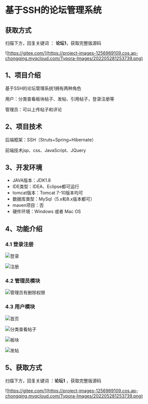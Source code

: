 # 基于SSH的论坛管理系统

## 获取方式

扫描下方，回复关键词  ： **论坛1**，获取完整版源码

![https://gitee.com/](https://project-images-1256969109.cos.ap-chongqing.myqcloud.com/Typora-Images/202205281253739.png)

## 1、项目介绍

基于SSH的论坛管理系统1拥有两种角色

用户：分类查看板块帖子、发帖、引用帖子，登录注册等

管理员：可以上传帖子和评论


## 2、项目技术

后端框架：SSH（Struts+Spring+Hibernate）

前端技术jsp、css、JavaScript、JQuery

## 3、开发环境

- JAVA版本：JDK1.8
- IDE类型：IDEA、Eclipse都可运行
- tomcat版本：Tomcat 7-10版本均可
- 数据库类型：MySql（5.x和8.x版本都可） 
- maven项目：否
- 硬件环境：Windows 或者 Mac OS


## 4、功能介绍

### 4.1 登录注册

![登录](https://project-images-1256969109.cos.ap-chongqing.myqcloud.com/Typora-Images/202208090947977.jpg)

![注册](https://project-images-1256969109.cos.ap-chongqing.myqcloud.com/Typora-Images/202208090947597.jpg)

### 4.2 管理员模块

![管理员有删除权限](https://project-images-1256969109.cos.ap-chongqing.myqcloud.com/Typora-Images/202208090948865.jpg)

### 4.3 用户模块

![首页](https://project-images-1256969109.cos.ap-chongqing.myqcloud.com/Typora-Images/202208090948233.jpg)

![分类查看帖子](https://project-images-1256969109.cos.ap-chongqing.myqcloud.com/Typora-Images/202208090948047.jpg)

![板块](https://project-images-1256969109.cos.ap-chongqing.myqcloud.com/Typora-Images/202208090948338.jpg)

![发帖](https://project-images-1256969109.cos.ap-chongqing.myqcloud.com/Typora-Images/202208090948072.jpg)

## 5、获取方式

扫描下方，回复关键词  ：**论坛1** ，获取完整版源码



![https://gitee.com/](https://project-images-1256969109.cos.ap-chongqing.myqcloud.com/Typora-Images/202205281253739.png)

